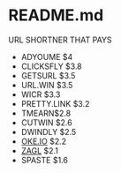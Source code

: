# README.md
URL SHORTNER THAT PAYS

- ADYOUME $4
- CLICKSFLY $3.8
- GETSURL $3.5
- URL.WIN $3.5
- WICR $3.3
- PRETTY.LINK $3.2
- TMEARN$2.8
- CUTWIN $2.6
- DWINDLY $2.5
- [OKE.IO](https://oke.io/ref/ishandutta2007) $2.2
- [ZAGL](https://zee.gl/ref/10155920842323649) $2.1
- SPASTE $1.6
